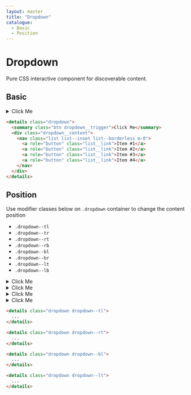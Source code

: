 ```yaml
---
layout: master
title: "Dropdown"
catalogue:
  - Basic
  - Position
---
```


# Dropdown

Pure CSS interactive component for discoverable content.

## Basic

<section class="snippet">
  <div class="snippet__preview">
    <details class="dropdown">
      <summary class="btn dropdown__trigger">Click Me</summary>
      <div class="dropdown__content">
        <nav class="list list--inset list--borderless m-0">
          <a role="button" class="list__link">Item #1</a>
          <a role="button" class="list__link">Item #2</a>
          <a role="button" class="list__link">Item #3</a>
          <a role="button" class="list__link">Item #4</a>
        </nav>
      </div>
    </details>
  </div>
  <div class="snippet__source">

```html
<details class="dropdown">
  <summary class="btn dropdown__trigger">Click Me</summary>
  <div class="dropdown__content">
    <nav class="list list--inset list--borderless m-0">
      <a role="button" class="list__link">Item #1</a>
      <a role="button" class="list__link">Item #2</a>
      <a role="button" class="list__link">Item #3</a>
      <a role="button" class="list__link">Item #4</a>
    </nav>
  </div>
</details>
```

  </div>
</section>

## Position

Use modifier classes below on `.dropdown` container to change the content position

- `.dropdown--tl`
- `.dropdown--tr`
- `.dropdown--rt`
- `.dropdown--rb`
- `.dropdown--bl`
- `.dropdown--br`
- `.dropdown--lt`
- `.dropdown--lb`

<section class="snippet">
  <div class="snippet__preview">
    <div class="level level@md">
      <div class="level__item">
        <details class="dropdown dropdown--tl">
          <summary class="btn dropdown__trigger">Click Me</summary>
          <div class="dropdown__content">
            <nav class="list list--inset list--borderless m-0">
              <a role="button" class="list__link">Item #1</a>
              <a role="button" class="list__link">Item #2</a>
              <a role="button" class="list__link">Item #3</a>
              <a role="button" class="list__link">Item #4</a>
            </nav>
          </div>
        </details>
      </div>
      <div class="level__item">
        <details class="dropdown dropdown--rt">
          <summary class="btn dropdown__trigger">Click Me</summary>
          <div class="dropdown__content">
            <nav class="list list--inset list--borderless m-0">
              <a role="button" class="list__link">Item #1</a>
              <a role="button" class="list__link">Item #2</a>
              <a role="button" class="list__link">Item #3</a>
              <a role="button" class="list__link">Item #4</a>
            </nav>
          </div>
        </details>
      </div>
      <div class="level__item">
        <details class="dropdown dropdown--bl">
          <summary class="btn dropdown__trigger">Click Me</summary>
          <div class="dropdown__content">
            <nav class="list list--inset list--borderless m-0">
              <a role="button" class="list__link">Item #1</a>
              <a role="button" class="list__link">Item #2</a>
              <a role="button" class="list__link">Item #3</a>
              <a role="button" class="list__link">Item #4</a>
            </nav>
          </div>
        </details>
      </div>
      <div class="level__item">
        <details class="dropdown dropdown--lt">
          <summary class="btn dropdown__trigger">Click Me</summary>
          <div class="dropdown__content">
            <nav class="list list--inset list--borderless m-0">
              <a role="button" class="list__link">Item #1</a>
              <a role="button" class="list__link">Item #2</a>
              <a role="button" class="list__link">Item #3</a>
              <a role="button" class="list__link">Item #4</a>
            </nav>
          </div>
        </details>
      </div>
    </div>
  </div>
  <div class="snippet__source">

```html
<details class="dropdown dropdown--tl">
  ...
</details>

<details class="dropdown dropdown--rt">
  ...
</details>

<details class="dropdown dropdown--bl">
  ...
</details>

<details class="dropdown dropdown--lt">
  ...
</details>
```

  </div>
</section>
